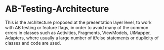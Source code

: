 # AB-Testing-Architecture
This is the architecture proposed at the presentation layer level, to work with AB testing or feature flags, in order to avoid many of the common errors in classes such as Activities, Fragments, ViewModels, UiMapper, Adapters, where usually a large number of if/else statements or duplicity of classes and code are used.

